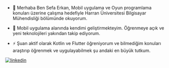 - 🔭 Merhaba Ben Sefa Erkan, Mobil uygulama ve Oyun programlama konuları üzerine çalışma hedefiyle Harran Üniversitesi Bilgisayar Mühendisliği bölümünde okuyorum.

- 🌱 Mobil uygulama alanında kendimi geliştirmekteyim. Öğrenmeye açık ve yeni teknolojileri yakından takip ediyorum.

- ⚡ Şuan aktif olarak Kotlin ve Flutter öğreniyorum ve bilmediğim konuları araştırıp öğrenmek ve uygulayabilmek şu andaki en büyük tutkum.





[![linkedin](https://img.shields.io/badge/Linkedin-000000?style=for-the-badge&logo=Linkedin&logoColor=white)](https://www.linkedin.com/in/sefaerkan/)



<!--
**sefaerkan/sefaerkan** is a ✨ _special_ ✨ repository because its `README.md` (this file) appears on your GitHub profile.

Here are some ideas to get you started:

- 🔭 I’m currently working on ...
- 🌱 I’m currently learning ...
- 👯 I’m looking to collaborate on ...
- 🤔 I’m looking for help with ...
- 💬 Ask me about ...
- 📫 How to reach me: ...
- 😄 Pronouns: ...
- ⚡ Fun fact: ...
-->
